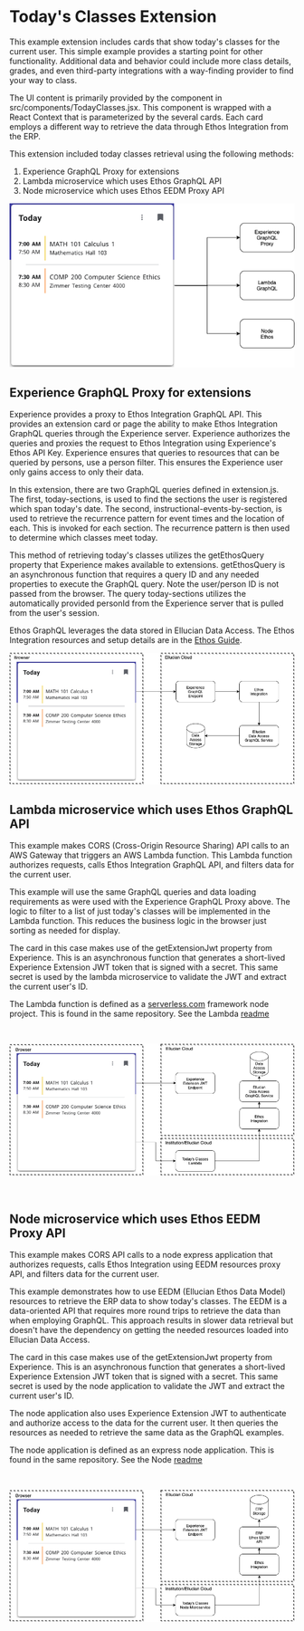 # Today's Classes Extension
This example extension includes cards that show today's classes for the current user. This simple example provides a starting point for other functionality. Additional data and behavior could include more class details, grades, and even third-party integrations with a way-finding provider to find your way to class.

The UI content is primarily provided by the component in src/components/TodayClasses.jsx. This component is wrapped with a React Context that is parameterized by the several cards. Each card employs a different way to retrieve the data through Ethos Integration from the ERP.

This extension included today classes retrieval using the following methods:
1. Experience GraphQL Proxy for extensions
1. Lambda microservice which uses Ethos GraphQL API
1. Node microservice which uses Ethos EEDM Proxy API

![](../docs/images/Todays-Classes-Ethos-Example.png)

## Experience GraphQL Proxy for extensions

Experience provides a proxy to Ethos Integration GraphQL API. This provides an extension card or page the ability to make Ethos Integration GraphQL queries through the Experience server. Experience authorizes the queries and proxies the request to Ethos Integration using Experience's Ethos API Key. Experience ensures that queries to resources that can be queried by persons, use a person filter. This ensures the Experience user only gains access to only their data.

In this extension, there are two GraphQL queries defined in extension.js. The first, today-sections, is used to find the sections the user is registered which span today's date. The second, instructional-events-by-section, is used to retrieve the recurrence pattern for event times and the location of each. This is invoked for each section. The recurrence pattern is then used to determine which classes meet today.

This method of retrieving today's classes utilizes the getEthosQuery property that Experience makes available to extensions. getEthosQuery is an asynchronous function that requires a query ID and any needed properties to execute the GraphQL query. Note the user/person ID is not passed from the browser. The query today-sections utilizes the automatically provided personId from the Experience server that is pulled from the user's session.

Ethos GraphQL leverages the data stored in Ellucian Data Access. The Ethos Integration resources and setup details are in the [Ethos Guide](../docs/today-classes-ethos-guide.md).
 
![](../docs/images/Todays-Classes-Experience-GraphQL-Proxy.png)

## Lambda microservice which uses Ethos GraphQL API

This example makes CORS (Cross-Origin Resource Sharing) API calls to an AWS Gateway that triggers an AWS Lambda function. This Lambda function authorizes requests, calls Ethos Integration GraphQL API, and filters data for the current user.

This example will use the same GraphQL queries and data loading requirements as were used with the Experience GraphQL Proxy above. The logic to filter to a list of just today's classes will be implemented in the Lambda function. This reduces the business logic in the browser just sorting as needed for display.

The card in this case makes use of the getExtensionJwt property from Experience. This is an asynchronous function that generates a short-lived Experience Extension JWT token that is signed with a secret. This same secret is used by the lambda microservice to validate the JWT and extract the current user's ID.

The Lambda function is defined as a [serverless.com](https://serverless.com) framework node project. This is found in the same repository. See the Lambda [readme](../today-classes-lambda/README.md)

<br/>

![](../docs/images/Todays-Classes-Lambda.png)

<br/>

## Node microservice which uses Ethos EEDM Proxy API

This example makes CORS API calls to a node express application that authorizes requests, calls Ethos Integration using EEDM resources proxy API, and filters data for the current user.

This example demonstrates how to use EEDM (Ellucian Ethos Data Model) resources to retrieve the ERP data to show today's classes. The EEDM is a data-oriented API that requires more round trips to retrieve the data than when employing GraphQL. This approach results in slower data retrieval but doesn't have the dependency on getting the needed resources loaded into Ellucian Data Access.

The card in this case makes use of the getExtensionJwt property from Experience. This is an asynchronous function that generates a short-lived Experience Extension JWT token that is signed with a secret. This same secret is used by the node application to validate the JWT and extract the current user's ID.

The node application also uses Experience Extension JWT to authenticate and authorize access to the data for the current user. It then queries the resources as needed to retrieve the same data as the GraphQL examples.

The node application is defined as an express node application. This is found in the same repository. See the Node [readme](../today-classes-node/README.md)

<br/>

![](../docs/images/Todays-Classes-Node.png)
